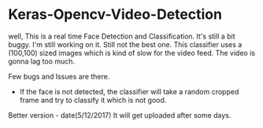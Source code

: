 # Keras-Opencv-Video-Detection

well, This is a real time Face Detection and Classification. It's still a bit buggy. I'm still working on it.
Still not the best one. This classifier uses a (100,100) sized images which is kind of slow for the video feed.
The video is gonna lag too much. 

Few bugs and Issues are there. 
- If the face is not detected, the classifier will take a random cropped frame and try to classify it which is not good.

Better version - date(5/12/2017)
It will get uploaded after some days.
